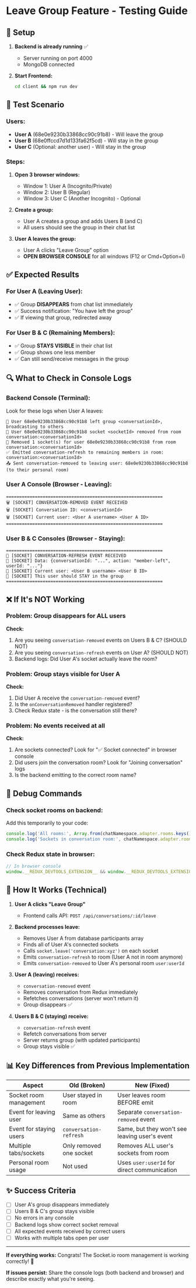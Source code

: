 # Leave Group Feature - Testing Guide

## 🔧 Setup

1. **Backend is already running** ✅
   - Server running on port 4000
   - MongoDB connected
   
2. **Start Frontend:**
   ```bash
   cd client && npm run dev
   ```

## 📝 Test Scenario

### Users:
- **User A** (68e0e9230b33868cc90c91b8) - Will leave the group
- **User B** (68e0ffccd7d1d133fa62f5cd) - Will stay in the group
- **User C** (Optional: another user) - Will stay in the group

### Steps:

1. **Open 3 browser windows:**
   - Window 1: User A (Incognito/Private)
   - Window 2: User B (Regular)
   - Window 3: User C (Another Incognito) - Optional

2. **Create a group:**
   - User A creates a group and adds Users B (and C)
   - All users should see the group in their chat list

3. **User A leaves the group:**
   - User A clicks "Leave Group" option
   - **OPEN BROWSER CONSOLE** for all windows (F12 or Cmd+Option+I)

## ✅ Expected Results

### For User A (Leaving User):
- ✅ Group **DISAPPEARS** from chat list immediately
- ✅ Success notification: "You have left the group"
- ✅ If viewing that group, redirected away

### For User B & C (Remaining Members):
- ✅ Group **STAYS VISIBLE** in their chat list
- ✅ Group shows one less member
- ✅ Can still send/receive messages in the group

## 🔍 What to Check in Console Logs

### Backend Console (Terminal):
Look for these logs when User A leaves:
```
📡 User 68e0e9230b33868cc90c91b8 left group <conversationId>, broadcasting to others
🚪 User 68e0e9230b33868cc90c91b8 socket <socketId> removed from room conversation:<conversationId>
🚪 Removed 1 socket(s) for user 68e0e9230b33868cc90c91b8 from room conversation:<conversationId>
✅ Emitted conversation-refresh to remaining members in room: conversation:<conversationId>
📤 Sent conversation-removed to leaving user: 68e0e9230b33868cc90c91b8 (to their personal room)
```

### User A Console (Browser - Leaving):
```
============================================================
🗑️ [SOCKET] CONVERSATION-REMOVED EVENT RECEIVED
🗑️ [SOCKET] Conversation ID: <conversationId>
🗑️ [SOCKET] Current user: <User A username> <User A ID>
============================================================
```

### User B & C Consoles (Browser - Staying):
```
============================================================
🔄 [SOCKET] CONVERSATION-REFRESH EVENT RECEIVED
🔄 [SOCKET] Data: {conversationId: "...", action: "member-left", userId: "..."}
🔄 [SOCKET] Current user: <User B username> <User B ID>
🔄 [SOCKET] This user should STAY in the group
============================================================
```

## ❌ If It's NOT Working

### Problem: Group disappears for ALL users
**Check:**
1. Are you seeing `conversation-removed` events on Users B & C? (SHOULD NOT)
2. Are you seeing `conversation-refresh` events on User A? (SHOULD NOT)
3. Backend logs: Did User A's socket actually leave the room?

### Problem: Group stays visible for User A
**Check:**
1. Did User A receive the `conversation-removed` event?
2. Is the `onConversationRemoved` handler registered?
3. Check Redux state - is the conversation still there?

### Problem: No events received at all
**Check:**
1. Are sockets connected? Look for "✅ Socket connected" in browser console
2. Did users join the conversation room? Look for "Joining conversation" logs
3. Is the backend emitting to the correct room name?

## 🐛 Debug Commands

### Check socket rooms on backend:
Add this temporarily to your code:
```typescript
console.log('All rooms:', Array.from(chatNamespace.adapter.rooms.keys()));
console.log('Sockets in conversation room:', chatNamespace.adapter.rooms.get(roomName));
```

### Check Redux state in browser:
```javascript
// In browser console
window.__REDUX_DEVTOOLS_EXTENSION__ && window.__REDUX_DEVTOOLS_EXTENSION__.get()
```

## 🔄 How It Works (Technical)

1. **User A clicks "Leave Group"**
   - Frontend calls API: `POST /api/conversations/:id/leave`

2. **Backend processes leave:**
   - Removes User A from database participants array
   - Finds all of User A's connected sockets
   - Calls `socket.leave('conversation:xyz')` on each socket
   - Emits `conversation-refresh` to room (User A not in room anymore)
   - Emits `conversation-removed` to User A's personal room `user:userId`

3. **User A (leaving) receives:**
   - `conversation-removed` event
   - Removes conversation from Redux immediately
   - Refetches conversations (server won't return it)
   - Group disappears ✅

4. **Users B & C (staying) receive:**
   - `conversation-refresh` event
   - Refetch conversations from server
   - Server returns group (with updated participants)
   - Group stays visible ✅

## 📊 Key Differences from Previous Implementation

| Aspect | Old (Broken) | New (Fixed) |
|--------|-------------|-------------|
| Socket room management | User stayed in room | User leaves room BEFORE emit |
| Event for leaving user | Same as others | Separate `conversation-removed` event |
| Event for staying users | `conversation-refresh` | Same, but they won't see leaving user's event |
| Multiple tabs/sockets | Only removed one socket | Removes ALL user's sockets from room |
| Personal room usage | Not used | Uses `user:userId` for direct communication |

## ✨ Success Criteria

- [ ] User A's group disappears immediately
- [ ] Users B & C's group stays visible
- [ ] No errors in any console
- [ ] Backend logs show correct socket removal
- [ ] All expected events received by correct users
- [ ] Works with multiple tabs open per user

---

**If everything works:** Congrats! The Socket.io room management is working correctly! 🎉

**If issues persist:** Share the console logs (both backend and browser) and describe exactly what you're seeing.
